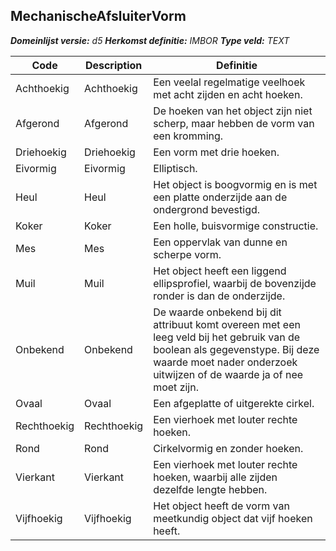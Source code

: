 ﻿## MechanischeAfsluiterVorm

*__Domeinlijst versie:__ d5*
*__Herkomst definitie:__ IMBOR*
*__Type veld:__ TEXT*

|__Code__ |__Description__ |__Definitie__	|
|	---	|	---	|   ---	| 
| Achthoekig | Achthoekig | Een veelal regelmatige veelhoek met acht zijden en acht hoeken. |
| Afgerond | Afgerond | De hoeken van het object zijn niet scherp, maar hebben de vorm van een kromming. |
| Driehoekig | Driehoekig | Een vorm met drie hoeken. |
| Eivormig | Eivormig | Elliptisch. |
| Heul | Heul | Het object is boogvormig en is met een platte onderzijde aan de ondergrond bevestigd. |
| Koker | Koker | Een holle, buisvormige constructie. |
| Mes | Mes | Een oppervlak van dunne en scherpe vorm. |
| Muil | Muil | Het object heeft een liggend ellipsprofiel, waarbij de bovenzijde ronder is dan de onderzijde. |
| Onbekend | Onbekend | De waarde onbekend bij dit attribuut komt overeen met een leeg veld bij het gebruik van de boolean als gegevenstype. Bij deze waarde moet nader onderzoek uitwijzen of de waarde ja of nee moet zijn. |
| Ovaal | Ovaal | Een afgeplatte of uitgerekte cirkel. |
| Rechthoekig | Rechthoekig | Een vierhoek met louter rechte hoeken. |
| Rond | Rond | Cirkelvormig en zonder hoeken. |
| Vierkant | Vierkant | Een vierhoek met louter rechte hoeken, waarbij alle zijden dezelfde lengte hebben. |
| Vijfhoekig | Vijfhoekig | Het object heeft de vorm van meetkundig object dat vijf hoeken heeft. |
